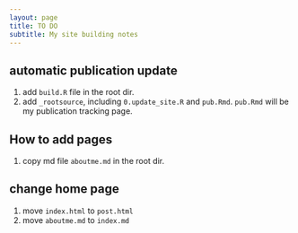 ```yaml
---
layout: page
title: TO DO
subtitle: My site building notes
---
```



## automatic publication update
1. add `build.R` file in the root dir.
2. add `_rootsource`, including `0.update_site.R` and `pub.Rmd`. `pub.Rmd` will be my publication tracking page.

## How to add pages
1. copy md file `aboutme.md` in the root dir.

## change home page
1. move `index.html` to `post.html`
2. move `aboutme.md` to `index.md`
